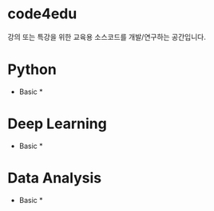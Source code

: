 # code4edu

강의 또는 특강을 위한 교육용 소스코드를 개발/연구하는 공간입니다.

# Python
* Basic
    * 

# Deep Learning
* Basic
    *

# Data Analysis
* Basic
    *
